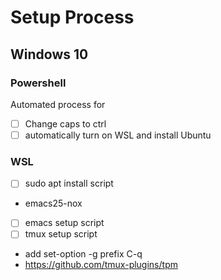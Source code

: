 # Setup Process

## Windows 10
### Powershell
Automated process for
- [ ] Change caps to ctrl
- [ ] automatically turn on WSL and install Ubuntu 
### WSL
- [ ] sudo apt install script
* emacs25-nox
- [ ] emacs setup script
- [ ] tmux setup script
* add set-option -g prefix C-q
* https://github.com/tmux-plugins/tpm